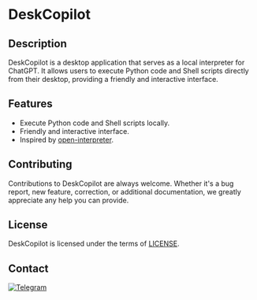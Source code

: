 # DeskCopilot

## Description

DeskCopilot is a desktop application that serves as a local interpreter for ChatGPT. It allows users to execute Python code and Shell scripts directly from their desktop, providing a friendly and interactive interface.

## Features

- Execute Python code and Shell scripts locally.
- Friendly and interactive interface.
- Inspired by [open-interpreter](https://github.com/KillianLucas/open-interpreter).


## Contributing

Contributions to DeskCopilot are always welcome. Whether it's a bug report, new feature, correction, or additional documentation, we greatly appreciate any help you can provide.

## License

DeskCopilot is licensed under the terms of [LICENSE](LICENSE).

## Contact

 <a href="https://t.me/tgscan_dev">
    <img src="https://img.shields.io/badge/Telegram-26A5E4.svg?style=for-the-badge&logo=Telegram&logoColor=white"
         alt="Telegram">
  </a>
